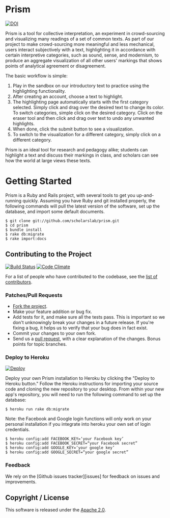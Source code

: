 # Prism

[![DOI](https://zenodo.org/badge/5103/scholarslab/prism.png)](http://dx.doi.org/10.5281/zenodo.10869)

Prism is a tool for collective interpretation, an experiment in crowd-sourcing and visualizing many readings of  a set of common texts.  As part of our project to make crowd-sourcing more meaningful and less mechanical, users interact subjectively with a text, highlighting it in accordance with certain interpretive categories, such as sound, sense, and modernism, to produce an aggregate visualization of all other users' markings that shows points of analytical agreement or disagreement.   

The basic workflow is simple:

1. Play in the sandbox on our introductory text to practice using the highlighting functionality.
2. After creating an account, choose a text to highlight.
3. The highlighting page automatically starts with the first category selected.  Simply click and drag over the desired text to change its color. To switch categories, simple click on the desired category.  Click on the eraser tool and then click and drag over text to undo any unwanted highlights.
4. When done, click the submit button to see a visualization.
5. To switch to the visualization for a different category, simply click on a different category.

Prism is an ideal tool for research and pedagogy alike; students can highlight a text and discuss their markings in class, and scholars can see how the world at large views these texts.

# Getting Started

Prism is a Ruby and Rails project, with several tools to get you
up-and-running quickly. Assuming you have Ruby and git installed
properly, the following commands will pull the latest version of the
software, set up the database, and import some default documents.

```
$ git clone git://github.com/scholarslab/prism.git
$ cd prism
$ bundle install
$ rake db:migrate
$ rake import:docs
```

## Contributing to the Project

[![Build Status](https://secure.travis-ci.org/scholarslab/prism.png)](http://travis-ci.org/scholarslab/prism?branch=master,production)
[![Code Climate](https://codeclimate.com/github/scholarslab/prism.png)](https://codeclimate.com/github/scholarslab/prism)

For a list of people who have contributed to the codebase, see the 
[list of contributors][contributors].

[contributors]: https://github.com/scholarslab/prism/graphs/contributors

### Patches/Pull Requests
 
* [Fork the project][fork].
* Make your feature addition or bug fix.
* Add tests for it, and make sure all the tests pass. This is important so we don't unknowingly break your changes in a future release. If you're fixing a bug, it helps us to verify that your bug does in fact exist. 
* Commit your changes to your own fork.
* Send us a [pull request][pull], with a clear explanation of the
changes. Bonus points for topic branches.

### Deploy to Heroku

[![Deploy](https://www.herokucdn.com/deploy/button.png)](https://heroku.com/deploy)

Deploy your own Prism installation to Heroku by clicking the "Deploy to Heroku button." Follow the Heroku instructions for importing your source code and cloning the new repository to your desktop. From within your new app's repository, you will need to run the following command to set up the database:

```
$ heroku run rake db:migrate
```

Note: the Facebook and Google login functions will only work on your personal installation if you integrate into heroku your own set of login credentials.

```
$ heroku config:add FACEBOOK_KEY=‘your Facebook key’
$ heroku config:add FACEBOOK_SECRET=“your Facebook secret”
$ heroku config:add GOOGLE_KEY=‘your google key’
$ heroku config:add GOOGLE_SECRET=“your google secret”
```

### Feedback
We rely on the [Github issues tracker][issues] for feedback on issues
and improvements.

## Copyright / License
This software is released under the [Apache 2.0][license]. 

[fork]: http://help.github.com/fork-a-repo/
[pull]: http://help.github.com/send-pull-requests/
[license]: LICENSE "LICENSE"
